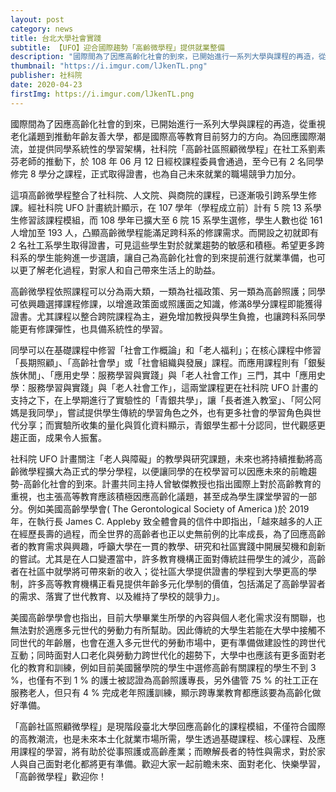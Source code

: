 ```yaml
---
layout: post
category: news
title: 台北大學社會實踐
subtitle: 【UFO】迎合國際趨勢「高齡微學程」提供就業整備
description: "國際間為了因應高齡化社會的到來，已開始進行一系列大學與課程的再造，從重視老化議題到推動年齡友善大學，都是國際高等教育目前努力的方向。為回應國際潮流，並提供同學系統性的學習架構，社科院「高齡社區照顧微學程」在社工系劉素芬老師的推動下，於 108 年 06 月 12 日經校課程委員會通過，至今已有 2 名同學修完 8 學分之課程，正式取得證書，也為自己未來就業的職場競爭力加分。"
thumbnail: "https://i.imgur.com/lJkenTL.png"
publisher: 社科院
date: 2020-04-23
firstImg: https://i.imgur.com/lJkenTL.png
---
```

國際間為了因應高齡化社會的到來，已開始進行一系列大學與課程的再造，從重視老化議題到推動年齡友善大學，都是國際高等教育目前努力的方向。為回應國際潮流，並提供同學系統性的學習架構，社科院「高齡社區照顧微學程」在社工系劉素芬老師的推動下，於 108 年 06 月 12 日經校課程委員會通過，至今已有 2 名同學修完 8 學分之課程，正式取得證書，也為自己未來就業的職場競爭力加分。

這項高齡微學程整合了社科院、人文院、與商院的課程，已逐漸吸引跨系學生修課。經社科院 UFO 計畫統計顯示，在 107 學年（學程成立前）計有 5 院 13 系學生修習該課程模組，而 108 學年已擴大至 6 院 15 系學生選修，學生人數也從 161 人增加至 193 人，凸顯高齡微學程能滿足跨科系的修課需求。而開設之初就即有 2 名社工系學生取得證書，可見這些學生對於就業趨勢的敏感和積極。希望更多跨科系的學生能夠進一步選讀，讓自己為高齡化社會的到來提前進行就業準備，也可以更了解老化過程，對家人和自己帶來生活上的助益。

高齡微學程依照課程可以分為兩大類，一類為社福政策、另一類為高齡照護；同學可依興趣選擇課程修課，以增進政策面或照護面之知識，修滿8學分課程即能獲得證書。尤其課程以整合跨院課程為主，避免增加教授與學生負擔，也讓跨科系同學能更有修課彈性，也具備系統性的學習。

同學可以在基礎課程中修習「社會工作概論」和「老人福利」；在核心課程中修習「長期照顧」、「高齡社會學」或「社會組織與發展」課程。而應用課程則有「銀髮族休閒」、「應用史學：服務學習與實踐」與「老人社會工作」三門，其中「應用史學：服務學習與實踐」與「老人社會工作」，這兩堂課程更在社科院 UFO 計畫的支持之下，在上學期進行了實驗性的「青銀共學」，讓「長者進入教室」、「阿公阿媽是我同學」，嘗試提供學生傳統的學習角色之外，也有更多社會的學習角色與世代分享；而實驗所收集的量化與質化資料顯示，青銀學生都十分認同，世代觀感更趨正面，成果令人振奮。

社科院 UFO 計畫關注「老人與障礙」的教學與研究課題，未來也將持續推動將高齡微學程擴大為正式的學分學程，以便讓同學的在校學習可以因應未來的前瞻趨勢-高齡化社會的到來。計畫共同主持人曾敏傑教授也指出國際上對於高齡教育的重視，也主張高等教育應該積極因應高齡化議題，甚至成為學生課堂學習的一部分。例如美國高齡學學會( The Gerontological Society of America )於 2019 年，在執行長 James C. Appleby 致全體會員的信件中即指出，「越來越多的人正在經歷長壽的過程，而全世界的高齡者也正以史無前例的比率成長，為了回應高齡者的教育需求與興趣，呼籲大學在一貫的教學、研究和社區實踐中開展契機和創新的嘗試。尤其是在人口變遷當中，許多教育機構正面對傳統註冊學生的減少，高齡者在社區中就學將可帶來新的收入；從社區大學提供證書的學程到大學更高的學制，許多高等教育機構正看見提供年齡多元化學制的價值，包括滿足了高齡學習者的需求、落實了世代教育、以及維持了學校的競爭力」。

美國高齡學學會也指出，目前大學畢業生所學的內容與個人老化需求沒有關聯，也無法對於適應多元世代的勞動力有所幫助。因此傳統的大學生若能在大學中接觸不同世代的年齡層，也會在進入多元世代的勞動市場中，更有準備做建設性的跨世代互動；同時面對人口老化與勞動力跨世代化的趨勢下，大學中也應該有更多面對老化的教育和訓練，例如目前美國醫學院的學生中選修高齡有關課程的學生不到 3 %，也僅有不到 1 % 的護士被認證為高齡照護專長，另外儘管 75 % 的社工正在服務老人，但只有 4 % 完成老年照護訓練，顯示跨專業教育都應該要為高齡化做好準備。

「高齡社區照顧微學程」是現階段臺北大學回應高齡化的課程模組，不僅符合國際的高教潮流，也是未來本土化就業市場所需，學生透過基礎課程、核心課程、及應用課程的學習，將有助於從事照護或高齡產業；而瞭解長者的特性與需求，對於家人與自己面對老化都將更有準備。歡迎大家一起前瞻未來、面對老化、快樂學習，「高齡微學程」歡迎你！
